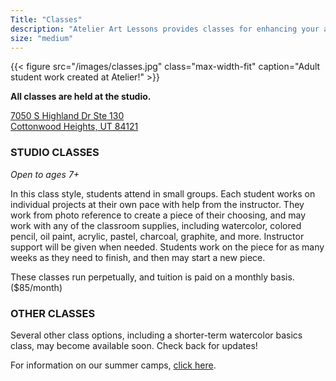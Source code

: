 ```yaml
---
Title: "Classes"
description: "Atelier Art Lessons provides classes for enhancing your artistic skills!"
size: "medium"
---
```


{{< figure src="/images/classes.jpg" class="max-width-fit" caption="Adult student work created at Atelier!" >}}

**All classes are held at the studio.**

[7050 S Highland Dr Ste 130\
Cottonwood Heights, UT 84121](https://goo.gl/maps/NYFGtCo9CtGF53wS7)

### STUDIO CLASSES
_Open to ages 7+_

In this class style, students attend in small groups. Each student works on individual projects at their own pace with help from the instructor. They work from photo reference to create a piece of their choosing, and may work with any of the classroom supplies, including watercolor, colored pencil, oil paint, acrylic, pastel, charcoal, graphite, and more. Instructor support will be given when needed. Students work on the piece for as many weeks as they need to finish, and then may start a new piece.

These classes run perpetually, and tuition is paid on a monthly basis. ($85/month)

### OTHER CLASSES

Several other class options, including a shorter-term watercolor basics class, may become available soon. Check back for updates!

For information on our summer camps, [click here](/summercamps/).
